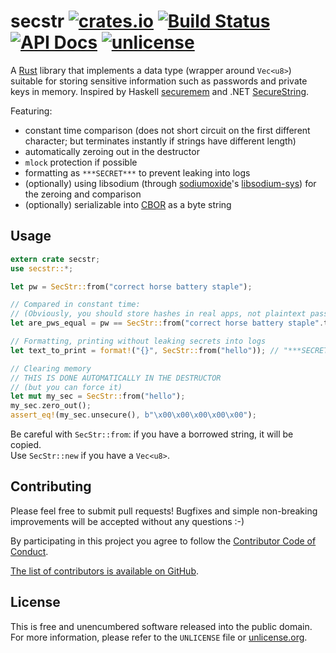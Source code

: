 # secstr [![crates.io](https://img.shields.io/crates/v/secstr.svg)](https://crates.io/crates/secstr) [![Build Status](https://img.shields.io/travis/myfreeweb/secstr.svg?style=flat)](https://travis-ci.org/myfreeweb/secstr) [![API Docs](https://img.shields.io/badge/api-docs-yellow.svg?style=flat)](https://myfreeweb.github.io/autodocs/secstr/secstr) [![unlicense](https://img.shields.io/badge/un-license-green.svg?style=flat)](http://unlicense.org)

A [Rust] library that implements a data type (wrapper around `Vec<u8>`) suitable for storing sensitive information such as passwords and private keys in memory.
Inspired by Haskell [securemem] and .NET [SecureString].

Featuring:

- constant time comparison (does not short circuit on the first different character; but terminates instantly if strings have different length)
- automatically zeroing out in the destructor
- `mlock` protection if possible
- formatting as `***SECRET***` to prevent leaking into logs
- (optionally) using libsodium (through [sodiumoxide]'s [libsodium-sys]) for the zeroing and comparison
- (optionally) serializable into [CBOR] as a byte string

[Rust]: https://www.rust-lang.org
[securemem]: https://hackage.haskell.org/package/securemem
[SecureString]: http://msdn.microsoft.com/en-us/library/system.security.securestring%28v=vs.110%29.aspx
[sodiumoxide]: https://crates.io/crates/sodiumoxide
[libsodium-sys]: https://crates.io/crates/libsodium-sys
[CBOR]: https://github.com/BurntSushi/rust-cbor

## Usage

```rust
extern crate secstr;
use secstr::*;

let pw = SecStr::from("correct horse battery staple");

// Compared in constant time:
// (Obviously, you should store hashes in real apps, not plaintext passwords)
let are_pws_equal = pw == SecStr::from("correct horse battery staple".to_string()); // true

// Formatting, printing without leaking secrets into logs
let text_to_print = format!("{}", SecStr::from("hello")); // "***SECRET***"

// Clearing memory
// THIS IS DONE AUTOMATICALLY IN THE DESTRUCTOR
// (but you can force it)
let mut my_sec = SecStr::from("hello");
my_sec.zero_out();
assert_eq!(my_sec.unsecure(), b"\x00\x00\x00\x00\x00");
```

Be careful with `SecStr::from`: if you have a borrowed string, it will be copied.  
Use `SecStr::new` if you have a `Vec<u8>`.

## Contributing

Please feel free to submit pull requests!
Bugfixes and simple non-breaking improvements will be accepted without any questions :-)

By participating in this project you agree to follow the [Contributor Code of Conduct](http://contributor-covenant.org/version/1/2/0/).

[The list of contributors is available on GitHub](https://github.com/myfreeweb/secstr/graphs/contributors).

## License

This is free and unencumbered software released into the public domain.  
For more information, please refer to the `UNLICENSE` file or [unlicense.org](http://unlicense.org).
